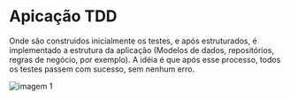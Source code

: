 # Apicação TDD

Onde são construidos inicialmente os testes, e após estruturados, é implementado a estrutura da aplicação (Modelos de dados, repositórios, regras de negócio, por exemplo).
A idéia é que após esse processo, todos os testes passem com sucesso, sem nenhum erro.

![imagem 1](https://javacodehouse.com/assets/img/thumb/JUnit.svg)

